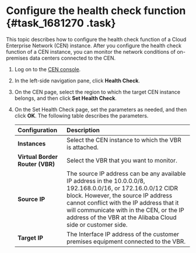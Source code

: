 # Configure the health check function {#task_1681270 .task}

This topic describes how to configure the health check function of a Cloud Enterprise Network \(CEN\) instance. After you configure the health check function of a CEN instance, you can monitor the network conditions of on-premises data centers connected to the CEN.

1.  Log on to the [CEN console](https://partners-intl.console.aliyun.com/#/cbn).
2.  In the left-side navigation pane, click **Health Check**.
3.  On the CEN page, select the region to which the target CEN instance belongs, and then click **Set Health Check**.
4.  On the Set Health Check page, set the parameters as needed, and then click **OK**. The following table describes the parameters. 

    |Configuration|Description|
    |:------------|:----------|
    |**Instances**|Select the CEN instance to which the VBR is attached.|
    |**Virtual Border Router \(VBR\)**|Select the VBR that you want to monitor.|
    |**Source IP**|The source IP address can be any available IP address in the 10.0.0.0/8, 192.168.0.0/16, or 172.16.0.0/12 CIDR block. However, the source IP address cannot conflict with the IP address that it will communicate with in the CEN, or the IP address of the VBR at the Alibaba Cloud side or customer side.|
    |**Target IP**|The Interface IP address of the customer premises equipment connected to the VBR.|


